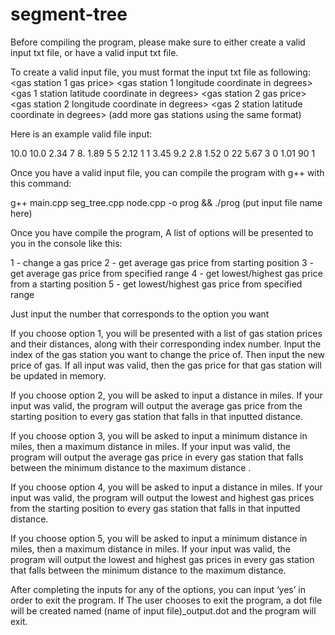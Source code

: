 # segment-tree
Before compiling the program, please make sure to either create a valid input txt file, or have a valid input txt file.

To create a valid input file, you must format the input txt file as following:
<starting position longitude coordinate in degrees> <starting position latitude coordinate in degrees>
<gas station 1 gas price> <gas station 1 longitude coordinate in degrees> <gas 1 station latitude coordinate in degrees>
<gas station 2 gas price> <gas station 2 longitude coordinate in degrees> <gas 2 station latitude coordinate in degrees>
(add more gas stations using the same format)


Here is an example valid file input:

10.0 10.0
2.34 7 8.
1.89 5 5
2.12 1 1
3.45 9.2 2.8
1.52 0 22
5.67 3 0
1.01 90 1


Once you have a valid input file, you can compile the program with g++ with this command:

g++ main.cpp seg_tree.cpp node.cpp -o prog && ./prog (put input file name here)

Once you have compile the program, A list of options will be presented to you in the console like this: 

1 - change a gas price
2 - get average gas price from starting position
3 - get average gas price from specified range
4 - get lowest/highest gas price from a starting position
5 - get lowest/highest gas price from specified range

Just input the number that corresponds to the option you want

If you choose option 1, you will be presented with a list of gas station prices and their distances, along with their corresponding index number. Input the index of the gas station you want to change the price of. Then input the new price of gas. If all input was valid, then the gas price for that gas station will be updated in memory.

If you choose option 2, you will be asked to input a distance in miles. If your input was valid, the program will output the average gas price from the starting position to every gas station that falls in that inputted distance. 

If you choose option 3, you will be asked to input a minimum distance in miles, then a maximum distance in miles. If your input was valid, the program will output the average gas price in every gas station that falls between the minimum distance to the maximum distance . 

If you choose option 4, you will be asked to input a distance in miles. If your input was valid, the program will output the lowest and highest gas prices from the starting position to every gas station that falls in that inputted distance. 

If you choose option 5, you will be asked to input a minimum distance in miles, then a maximum distance in miles. If your input was valid, the program will output the lowest and highest gas prices in every gas station that falls between the minimum distance to the maximum distance.

After completing the inputs for any of the options, you can input ‘yes’ in order to exit the program. If The user chooses to exit the program, a dot file will be created named (name of input file)_output.dot and the program will exit.

